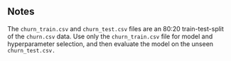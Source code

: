 ## Notes

The `churn_train.csv` and `churn_test.csv` files are an 80:20 train-test-split of the `churn.csv` data.  Use only the `churn_train.csv` file for model and hyperparameter selection, and then evaluate the model on the unseen `churn_test.csv.`
